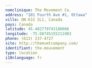 ```yaml
---
nomclinique: The Movement Co.
address: "101 Fourth Ave #1, Ottawa"
ville: ON K1S 2L1, Canada
pays: Canada
latitude: 45.402779743180666
longitude: -75.68745155211903
phone: (613) 237-4727
site: http://themvmtcompany.com/
identifiant: the-mouvement
type: location
i18nlanguage: fr
---
```

